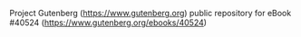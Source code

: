 Project Gutenberg (https://www.gutenberg.org) public repository for eBook #40524 (https://www.gutenberg.org/ebooks/40524)
